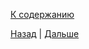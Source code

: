 [К содержанию](../readme.md#введение-в-web-разработку)


[Назад](./web_15.md) | [Дальше](./web_17.md)

